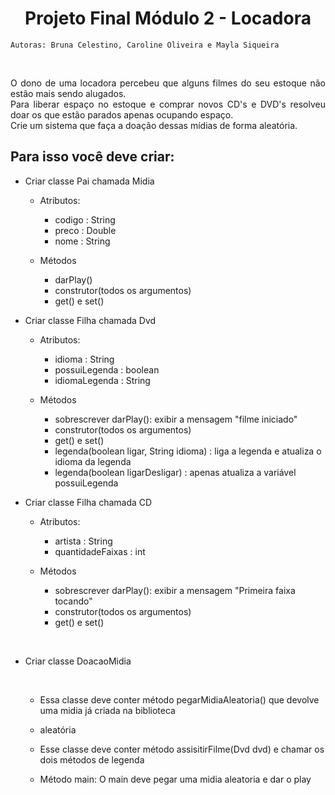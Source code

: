 # <div align="center"> Projeto Final Módulo 2 - Locadora </div>
    Autoras: Bruna Celestino, Caroline Oliveira e Mayla Siqueira


<br>

<div align="justify">

O dono de uma locadora percebeu que alguns filmes do seu estoque não estão mais sendo alugados.  
Para liberar espaço no estoque e comprar novos CD's e DVD's resolveu doar os que estão parados apenas ocupando espaço.  
Crie um sistema que faça a doação dessas mídias de forma aleatória.

</div>


## Para isso você deve criar:

- Criar classe Pai chamada Midia

    - Atributos:

      - codigo : String
       - preco : Double
       - nome : String  

  - Métodos

      - darPlay()
      - construtor(todos os argumentos)
      - get() e set()  
    
  
- Criar classe Filha chamada Dvd
  <br>

  - Atributos:

    - idioma : String
    - possuiLegenda : boolean
    - idiomaLegenda : String      
    


  - Métodos

    - sobrescrever darPlay(): exibir a mensagem "filme iniciado"
    - construtor(todos os argumentos)
    - get() e set()
    - legenda(boolean ligar, String idioma) : liga a legenda e atualiza o idioma da legenda
    - legenda(boolean ligarDesligar) : apenas atualiza a variável possuiLegenda
    
- Criar classe Filha chamada CD
  - Atributos:

      - artista : String
      - quantidadeFaixas : int
    


  - Métodos

    - sobrescrever darPlay(): exibir a mensagem "Primeira faixa tocando"
    - construtor(todos os argumentos)
    - get() e set()
     

<br>

- Criar classe DoacaoMidia

  <br>

  - Essa classe deve conter método pegarMidiaAleatoria() que devolve uma midia já criada na biblioteca

  - aleatória

  - Esse classe deve conter método assisitirFilme(Dvd dvd) e chamar os dois métodos de legenda

  - Método main: O main deve pegar uma midia aleatoria e dar o play